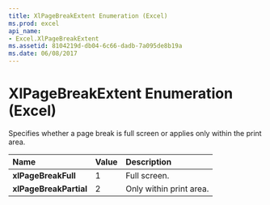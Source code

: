 ```yaml
---
title: XlPageBreakExtent Enumeration (Excel)
ms.prod: excel
api_name:
- Excel.XlPageBreakExtent
ms.assetid: 8104219d-db04-6c66-dadb-7a095de8b19a
ms.date: 06/08/2017
---
```



# XlPageBreakExtent Enumeration (Excel)

Specifies whether a page break is full screen or applies only within the print area.



|**Name**|**Value**|**Description**|
|:-----|:-----|:-----|
| **xlPageBreakFull**|1|Full screen.|
| **xlPageBreakPartial**|2|Only within print area.|

